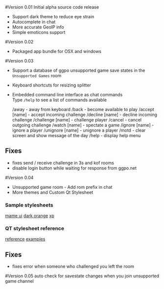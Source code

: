 #Version 0.01
Initial alpha source code release
- Support dark theme to reduce eye strain
- Autocomplete in chat
- More accurate GeoIP info
- Simple emoticons support

#Version 0.02
- Packaged app bundle for OSX and windows

#Version 0.03
- Support a database of ggpo unsupported game save states in the `Unsupported Games` room
- Keyboard shortcuts for resizing splitter
- Embedded command line interface as chat commands<br/>
Type `/help` to see a list of commands available

    /away - away from keyboard
    /back - become available to play
    /accept [name] - accept incoming challenge
    /decline [name] - decline incoming challenge
    /challenge [name] - challenge player
    /cancel - cancel outgoing challenge
    /watch [name] - spectate a game
    /ignore [name] - ignore a player
    /unignore [name] - unignore a player
    /motd - clear screen and show message of the day
    /help - display help menu

## Fixes
- fixes send / receive challenge in 3s and kof rooms
- disable login button while waiting for response from ggpo.net


#Version 0.04
- Unsupported game room - Add rom prefix in chat
- More themes and Custom Qt Stylesheet

### Sample stylesheets
[mame ui](http://qmc2.arcadehits.net/wordpress/style-sheets/)
[dark orange](http://tech-artists.org/forum/showthread.php?2359-Release-Qt-dark-orange-stylesheet)
[xp](http://newsgroup.xnview.com/viewtopic.php?t=16181)

### QT stylesheet reference
[reference](http://qt-project.org/doc/qt-4.8/stylesheet-reference.html)
[examples](http://qt-project.org/doc/qt-4.8/stylesheet-examples.html)


## Fixes
- fixes error when someone who challenged you left the room


#Version 0.05
auto check for savestate changes when you join unsupported game channel